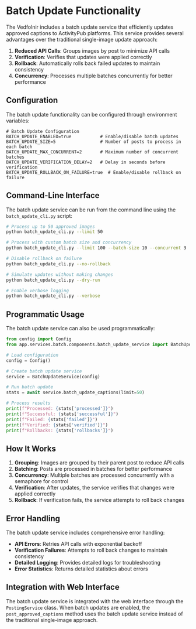 # Batch Update Functionality

The Vedfolnir includes a batch update service that efficiently updates approved captions to ActivityPub platforms. This service provides several advantages over the traditional single-image update approach:

1. **Reduced API Calls**: Groups images by post to minimize API calls
2. **Verification**: Verifies that updates were applied correctly
3. **Rollback**: Automatically rolls back failed updates to maintain consistency
4. **Concurrency**: Processes multiple batches concurrently for better performance

## Configuration

The batch update functionality can be configured through environment variables:

```
# Batch Update Configuration
BATCH_UPDATE_ENABLED=true           # Enable/disable batch updates
BATCH_UPDATE_SIZE=5                 # Number of posts to process in each batch
BATCH_UPDATE_MAX_CONCURRENT=2       # Maximum number of concurrent batches
BATCH_UPDATE_VERIFICATION_DELAY=2   # Delay in seconds before verification
BATCH_UPDATE_ROLLBACK_ON_FAILURE=true  # Enable/disable rollback on failure
```

## Command-Line Interface

The batch update service can be run from the command line using the `batch_update_cli.py` script:

```bash
# Process up to 50 approved images
python batch_update_cli.py --limit 50

# Process with custom batch size and concurrency
python batch_update_cli.py --limit 100 --batch-size 10 --concurrent 3

# Disable rollback on failure
python batch_update_cli.py --no-rollback

# Simulate updates without making changes
python batch_update_cli.py --dry-run

# Enable verbose logging
python batch_update_cli.py --verbose
```

## Programmatic Usage

The batch update service can also be used programmatically:

```python
from config import Config
from app.services.batch.components.batch_update_service import BatchUpdateService

# Load configuration
config = Config()

# Create batch update service
service = BatchUpdateService(config)

# Run batch update
stats = await service.batch_update_captions(limit=50)

# Process results
print(f"Processed: {stats['processed']}")
print(f"Successful: {stats['successful']}")
print(f"Failed: {stats['failed']}")
print(f"Verified: {stats['verified']}")
print(f"Rollbacks: {stats['rollbacks']}")
```

## How It Works

1. **Grouping**: Images are grouped by their parent post to reduce API calls
2. **Batching**: Posts are processed in batches for better performance
3. **Concurrency**: Multiple batches are processed concurrently with a semaphore for control
4. **Verification**: After updates, the service verifies that changes were applied correctly
5. **Rollback**: If verification fails, the service attempts to roll back changes

## Error Handling

The batch update service includes comprehensive error handling:

- **API Errors**: Retries API calls with exponential backoff
- **Verification Failures**: Attempts to roll back changes to maintain consistency
- **Detailed Logging**: Provides detailed logs for troubleshooting
- **Error Statistics**: Returns detailed statistics about errors

## Integration with Web Interface

The batch update service is integrated with the web interface through the `PostingService` class. When batch updates are enabled, the `post_approved_captions` method uses the batch update service instead of the traditional single-image approach.